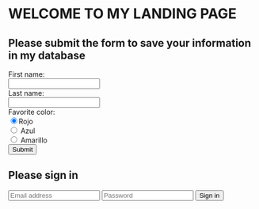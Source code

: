 # WELCOME TO MY LANDING PAGE
<html>
<body>

<h2>Please submit the form to save your information in my database</h2>
<div class="container-fluid">
	<div class="row">
		<div class="col-md-12">
<form action="/action_page.php">
  First name:<br>
  <input type="text" name="firstname"><br>
  Last name:<br>
  <input type="text" name="lastname"><br>
  Favorite color:<br>
  <input type="radio" name="gender" value="Rojo" checked>Rojo<br>
  <input type="radio" name="gender" value="Azul"> Azul<br>
  <input type="radio" name="gender" value="Amarillo"> Amarillo<br>
  <input type="submit" value="Submit"> 
</form>
		</div>
	</div>
</div>
</body>
</html>

<form class="form-signin" method="POST" action="URL_OF_REST">
  <h2 class="form-signin-heading">Please sign in</h2>
  <input class="form-control" type="text" required name="email" placeholder="Email address">
  <input class="form-control" type="password" required name="password" placeholder="Password">
  <label class="checkbox"></label>
  <button class="btn btn-lg btn-primary btn-block" type="submit">Sign in</button>
</form>
